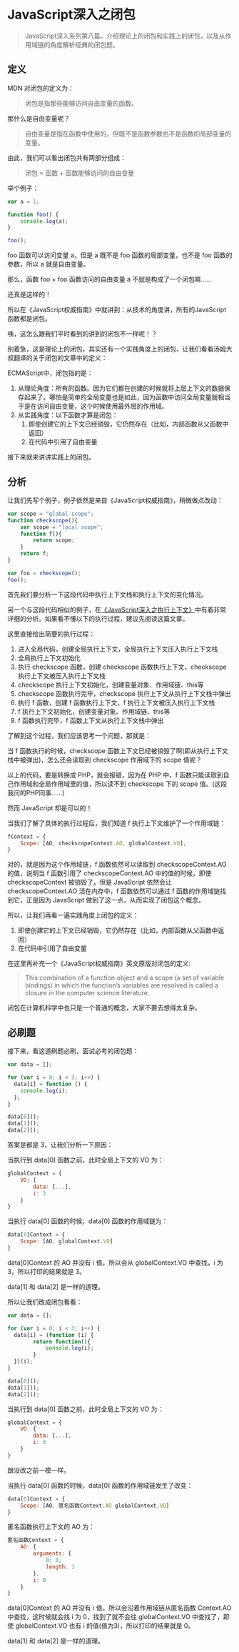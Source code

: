 # JavaScript深入之闭包

> JavaScript深入系列第八篇，介绍理论上的闭包和实践上的闭包，以及从作用域链的角度解析经典的闭包题。

## 定义

MDN 对闭包的定义为：

>闭包是指那些能够访问自由变量的函数。

那什么是自由变量呢？

>自由变量是指在函数中使用的，但既不是函数参数也不是函数的局部变量的变量。

由此，我们可以看出闭包共有两部分组成：

>闭包 = 函数 + 函数能够访问的自由变量

举个例子：

```js
var a = 1;

function foo() {
    console.log(a);
}

foo();
```

foo 函数可以访问变量 a，但是 a 既不是 foo 函数的局部变量，也不是 foo 函数的参数，所以 a 就是自由变量。

那么，函数 foo + foo 函数访问的自由变量 a 不就是构成了一个闭包嘛……

还真是这样的！

所以在《JavaScript权威指南》中就讲到：从技术的角度讲，所有的JavaScript函数都是闭包。

咦，这怎么跟我们平时看到的讲到的闭包不一样呢！？

别着急，这是理论上的闭包，其实还有一个实践角度上的闭包，让我们看看汤姆大叔翻译的关于闭包的文章中的定义：

ECMAScript中，闭包指的是：

1. 从理论角度：所有的函数。因为它们都在创建的时候就将上层上下文的数据保存起来了。哪怕是简单的全局变量也是如此，因为函数中访问全局变量就相当于是在访问自由变量，这个时候使用最外层的作用域。
2. 从实践角度：以下函数才算是闭包：
    1. 即使创建它的上下文已经销毁，它仍然存在（比如，内部函数从父函数中返回）
    2. 在代码中引用了自由变量

接下来就来讲讲实践上的闭包。

## 分析

让我们先写个例子，例子依然是来自《JavaScript权威指南》，稍微做点改动：

```js
var scope = "global scope";
function checkscope(){
    var scope = "local scope";
    function f(){
        return scope;
    }
    return f;
}

var foo = checkscope();
foo();
```

首先我们要分析一下这段代码中执行上下文栈和执行上下文的变化情况。

另一个与这段代码相似的例子，在[《JavaScript深入之执行上下文》](https://github.com/mqyqingfeng/Blog/issues/8)中有着非常详细的分析。如果看不懂以下的执行过程，建议先阅读这篇文章。

这里直接给出简要的执行过程：

1. 进入全局代码，创建全局执行上下文，全局执行上下文压入执行上下文栈
2. 全局执行上下文初始化
3. 执行 checkscope 函数，创建 checkscope 函数执行上下文，checkscope 执行上下文被压入执行上下文栈
4. checkscope 执行上下文初始化，创建变量对象、作用域链、this等
5. checkscope 函数执行完毕，checkscope 执行上下文从执行上下文栈中弹出
6. 执行 f 函数，创建 f 函数执行上下文，f 执行上下文被压入执行上下文栈
7. f 执行上下文初始化，创建变量对象、作用域链、this等
8. f 函数执行完毕，f 函数上下文从执行上下文栈中弹出

了解到这个过程，我们应该思考一个问题，那就是：

当 f 函数执行的时候，checkscope 函数上下文已经被销毁了啊(即从执行上下文栈中被弹出)，怎么还会读取到 checkscope 作用域下的 scope 值呢？

以上的代码，要是转换成 PHP，就会报错，因为在 PHP 中，f 函数只能读取到自己作用域和全局作用域里的值，所以读不到 checkscope 下的 scope 值。(这段我问的PHP同事……)

然而 JavaScript 却是可以的！

当我们了解了具体的执行过程后，我们知道 f 执行上下文维护了一个作用域链：

```js
fContext = {
    Scope: [AO, checkscopeContext.AO, globalContext.VO],
}
```

对的，就是因为这个作用域链，f 函数依然可以读取到 checkscopeContext.AO 的值，说明当 f 函数引用了 checkscopeContext.AO 中的值的时候，即使 checkscopeContext 被销毁了，但是 JavaScript 依然会让 checkscopeContext.AO 活在内存中，f 函数依然可以通过 f 函数的作用域链找到它，正是因为 JavaScript 做到了这一点，从而实现了闭包这个概念。

所以，让我们再看一遍实践角度上闭包的定义：

1. 即使创建它的上下文已经销毁，它仍然存在（比如，内部函数从父函数中返回）
2. 在代码中引用了自由变量

在这里再补充一个《JavaScript权威指南》英文原版对闭包的定义:

> This combination of a function object and a scope (a set of variable bindings) in which the function’s variables are resolved is called a closure in the computer science literature.

闭包在计算机科学中也只是一个普通的概念，大家不要去想得太复杂。

## 必刷题

接下来，看这道刷题必刷，面试必考的闭包题：

```js
var data = [];

for (var i = 0; i < 3; i++) {
  data[i] = function () {
    console.log(i);
  };
}

data[0]();
data[1]();
data[2]();
```

答案是都是 3，让我们分析一下原因：

当执行到 data[0] 函数之前，此时全局上下文的 VO 为：

```js
globalContext = {
    VO: {
        data: [...],
        i: 3
    }
}
```

当执行 data[0] 函数的时候，data[0] 函数的作用域链为：

```js
data[0]Context = {
    Scope: [AO, globalContext.VO]
}
```

data[0]Context 的 AO 并没有 i 值，所以会从 globalContext.VO 中查找，i 为 3，所以打印的结果就是 3。

data[1] 和 data[2] 是一样的道理。

所以让我们改成闭包看看：

```js
var data = [];

for (var i = 0; i < 3; i++) {
  data[i] = (function (i) {
        return function(){
            console.log(i);
        }
  })(i);
}

data[0]();
data[1]();
data[2]();
```

当执行到 data[0] 函数之前，此时全局上下文的 VO 为：

```js
globalContext = {
    VO: {
        data: [...],
        i: 3
    }
}
```

跟没改之前一模一样。

当执行 data[0] 函数的时候，data[0] 函数的作用域链发生了改变：

```js
data[0]Context = {
    Scope: [AO, 匿名函数Context.AO globalContext.VO]
}
```

匿名函数执行上下文的 AO 为：

```js
匿名函数Context = {
    AO: {
        arguments: {
            0: 0,
            length: 1
        },
        i: 0
    }
}
```

data[0]Context 的 AO 并没有 i 值，所以会沿着作用域链从匿名函数 Context.AO 中查找，这时候就会找 i 为 0，找到了就不会往 globalContext.VO 中查找了，即使 globalContext.VO 也有 i 的值(值为3)，所以打印的结果就是 0。

data[1] 和 data[2] 是一样的道理。
